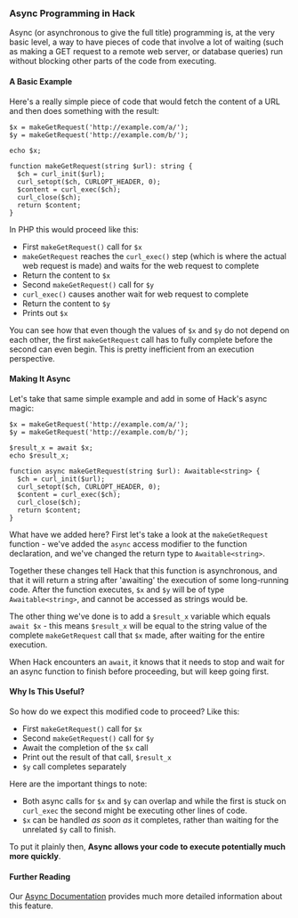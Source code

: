 ### Async Programming in Hack

Async (or asynchronous to give the full title) programming is, at the very basic level, a way to have pieces of code that involve a lot of waiting (such as making a GET request to a remote web server, or database queries) run without blocking other parts of the code from executing. 

#### A Basic Example

Here's a really simple piece of code that would fetch the content of a URL and then does something with the result:

```
$x = makeGetRequest('http://example.com/a/');
$y = makeGetRequest('http://example.com/b/');

echo $x;

function makeGetRequest(string $url): string {
  $ch = curl_init($url);
  curl_setopt($ch, CURLOPT_HEADER, 0);
  $content = curl_exec($ch);
  curl_close($ch);
  return $content;
}

```

In PHP this would proceed like this:

* First `makeGetRequest()` call for `$x`
* `makeGetRequest` reaches the `curl_exec()` step (which is where the actual web request is made) and waits for the web request to complete
* Return the content to `$x`
* Second `makeGetRequest()` call for `$y`
* `curl_exec()` causes another wait for web request to complete
* Return the content to `$y`
* Prints out `$x`

You can see how that even though the values of `$x` and `$y` do not depend on each other, the first `makeGetRequest` call has to fully complete before the second can even begin. This is pretty inefficient from an execution perspective. 

#### Making It Async

Let's take that same simple example and add in some of Hack's async magic:

```
$x = makeGetRequest('http://example.com/a/');
$y = makeGetRequest('http://example.com/b/');

$result_x = await $x;
echo $result_x;

function async makeGetRequest(string $url): Awaitable<string> {
  $ch = curl_init($url);
  curl_setopt($ch, CURLOPT_HEADER, 0);
  $content = curl_exec($ch);
  curl_close($ch);
  return $content;
}

```

What have we added here? First let's take a look at the `makeGetRequest` function - we've added the `async` access modifier to the function declaration, and we've changed the return type to `Awaitable<string>`. 

Together these changes tell Hack that this function is asynchronous, and that it will return a string after 'awaiting' the execution of some long-running code. After the function executes, `$x` and `$y` will be of type `Awaitable<string>`, and cannot be accessed as strings would be.

The other thing we've done is to add a `$result_x` variable which equals `await $x` - this means `$result_x` will be equal to the string value of the complete `makeGetRequest` call that `$x` made, after waiting for the entire execution. 

When Hack encounters an `await`, it knows that it needs to stop and wait for an async function to finish before proceeding, but will keep going first. 

#### Why Is This Useful?

So how do we expect this modified code to proceed? Like this:

* First `makeGetRequest()` call for `$x`
* Second `makeGetRequest()` call for `$y`
* Await the completion of the `$x` call
* Print out the result of that call, `$result_x`
* `$y` call completes separately

Here are the important things to note:

* Both async calls for `$x` and `$y` can overlap and while the first is stuck on `curl_exec` the second might be executing other lines of code.
* `$x` can be handled *as soon as* it completes, rather than waiting for the unrelated `$y` call to finish.

To put it plainly then, **Async allows your code to execute potentially much more quickly**.

#### Further Reading

Our [Async Documentation](../async/introduction.md) provides much more detailed information about this feature.